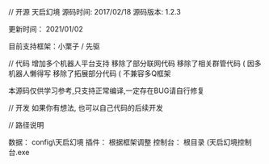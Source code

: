 // 开源
天启幻境
源码时间:	2017/02/18
源码版本:	1.2.3

更新时间：	2021/01/02

目前支持框架：小栗子 / 先驱

// 代码
增加多个机器人平台支持
移除了部分联网代码
移除了相关群管代码 ( 因多机器人懒得写
移除了拓展部分代码 ( 不兼容多Q框架

本源码仅供学习参考,只支持正常编译,一定存在BUG请自行修复

// 开发
如果你有想法, 也可以自己代码的后续开发


// 路径说明


数据：	config\天启幻境
插件：	根据框架调整
控制台： 根目录 (天启幻境控制台.exe